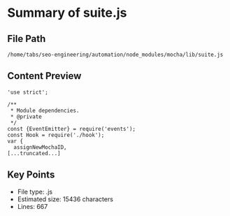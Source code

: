 # Summary of suite.js
  
## File Path
`/home/tabs/seo-engineering/automation/node_modules/mocha/lib/suite.js`

## Content Preview
```
'use strict';

/**
 * Module dependencies.
 * @private
 */
const {EventEmitter} = require('events');
const Hook = require('./hook');
var {
  assignNewMochaID,
[...truncated...]
```

## Key Points
- File type: .js
- Estimated size: 15436 characters
- Lines: 667
